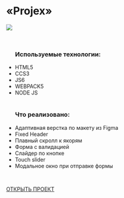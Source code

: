 <h1>«Projex»</h1>
<img src = "https://user-images.githubusercontent.com/54538084/172047245-6ba95ec0-48f0-467a-b390-ccc02f6553c5.png">

<ul>
  <br>
 <h3>Используемые технологии:</h3>
  <li>HTML5</li>
  <li>CCS3</li>
  <li>JS6</li>
  <li>WEBPACK5</li>
  <li>NODE JS</li>
  <br>
  <h3>Что реализовано:</h3>
  <li>Адаптивная верстка по макету из Figma</li>
  <li>Fixed Header</li>
  <li>Плавный скролл к якорям</li>
  <li>Форма с валидацией</li>
  <li>Слайдер по кнопке</li>
  <li>Touch slider</li>
  <li>Модальное окно при отправке формы</li>
</ul>
<br>

<a href = "https://daifoll.github.io/projex/" target = "_blank">ОТКРЫТЬ ПРОЕКТ</a>
